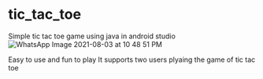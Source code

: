 # tic_tac_toe
Simple tic tac toe game using java in android studio
![WhatsApp Image 2021-08-03 at 10 48 51 PM](https://user-images.githubusercontent.com/80628166/128060230-87a241e2-0b66-46c0-9466-32d859d38a34.jpeg)

Easy to use and fun to play
It supports two users plyaing the game of tic tac toe

